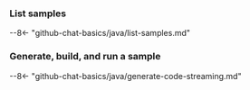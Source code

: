 ### List samples

--8<- "github-chat-basics/java/list-samples.md"

### Generate, build, and run a sample

--8<- "github-chat-basics/java/generate-code-streaming.md"
